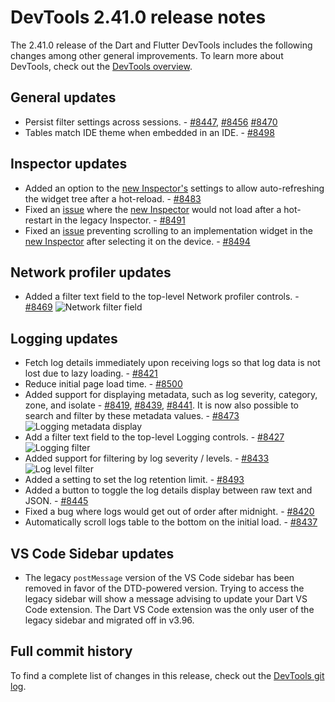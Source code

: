# DevTools 2.41.0 release notes

The 2.41.0 release of the Dart and Flutter DevTools
includes the following changes among other general improvements.
To learn more about DevTools, check out the
[DevTools overview](/tools/devtools/overview).

## General updates

* Persist filter settings across sessions. - [#8447](https://github.com/flutter/devtools/pull/8447),
[#8456](https://github.com/flutter/devtools/pull/8456)
[#8470](https://github.com/flutter/devtools/pull/8470)
* Tables match IDE theme when embedded in an IDE. - [#8498](https://github.com/flutter/devtools/pull/8498)

## Inspector updates

* Added an option to the [new Inspector's](https://docs.flutter.dev/tools/devtools/release-notes/release-notes-2.40.1#inspector-updates)
  settings to allow auto-refreshing the widget tree after a hot-reload. - [#8483](https://github.com/flutter/devtools/pull/8483)
* Fixed an [issue](https://github.com/flutter/devtools/issues/8487) where the [new Inspector](https://docs.flutter.dev/tools/devtools/release-notes/release-notes-2.40.1#inspector-updates) would not load after a hot-restart in the legacy Inspector. - [#8491](https://github.com/flutter/devtools/pull/8491)
* Fixed an [issue](https://github.com/flutter/devtools/issues/8465) preventing scrolling to an implementation widget in the [new Inspector](https://docs.flutter.dev/tools/devtools/release-notes/release-notes-2.40.1#inspector-updates) after selecting it on the device. - [#8494](https://github.com/flutter/devtools/pull/8494)

## Network profiler updates

* Added a filter text field to the top-level Network profiler controls. -
[#8469](https://github.com/flutter/devtools/pull/8469)
    ![Network filter field](/tools/devtools/release-notes/images-2.41.0 "Network filter field")

## Logging updates

* Fetch log details immediately upon receiving logs so that log data is not lost
due to lazy loading. - [#8421](https://github.com/flutter/devtools/pull/8421)
* Reduce initial page load time. - [#8500](https://github.com/flutter/devtools/pull/8500)
* Added support for displaying metadata, such as log
severity, category, zone, and isolate -
[#8419](https://github.com/flutter/devtools/pull/8419),
[#8439](https://github.com/flutter/devtools/pull/8439),
[#8441](https://github.com/flutter/devtools/pull/8441). It is now also possible to
search and filter by these metadata values. - [#8473](https://github.com/flutter/devtools/pull/8473)
    ![Logging metadata display](/tools/devtools/release-notes/images-2.41.0/log_metadata.png "Logging metadata display")
* Add a filter text field to the top-level Logging controls. -
[#8427](https://github.com/flutter/devtools/pull/8427)
    ![Logging filter](/tools/devtools/release-notes/images-2.41.0/log_filter.png "Logging filter")
* Added support for filtering by log severity / levels. -
[#8433](https://github.com/flutter/devtools/pull/8433)
    ![Log level filter](/tools/devtools/release-notes/images-2.41.0/log_level_filter.png "Log level filter")
* Added a setting to set the log retention limit. - [#8493](https://github.com/flutter/devtools/pull/8493)
* Added a button to toggle the log details display between raw text and JSON. -
[#8445](https://github.com/flutter/devtools/pull/8445)
* Fixed a bug where logs would get out of order after midnight. - 
[#8420](https://github.com/flutter/devtools/pull/8420)
* Automatically scroll logs table to the bottom on the initial load. -
[#8437](https://github.com/flutter/devtools/pull/8437)

## VS Code Sidebar updates

* The legacy `postMessage` version of the VS Code sidebar has been removed in
favor of the DTD-powered version. Trying to access the legacy sidebar will
show a message advising to update your Dart VS Code extension. The Dart VS
Code extension was the only user of the legacy sidebar and migrated off in
v3.96.

## Full commit history

To find a complete list of changes in this release, check out the
[DevTools git log](https://github.com/flutter/devtools/tree/v2.41.0).
